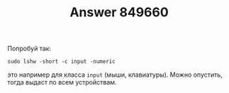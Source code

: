 ﻿---
title: "Answer 849660"
se.owner.user_id: 302282
se.owner.display_name: "zersh"
se.owner.link: "https://ru.stackoverflow.com/users/302282/zersh"
se.answer_id: 849660
se.question_id: 849610
se.post_type: answer
se.score: -1
se.is_accepted: False
---
<p>Попробуй так: </p>

<pre><code>sudo lshw -short -c input -numeric
</code></pre>

<p>это например для класса <code>input</code> (мыши, клавиатуры). Можно опустить, тогда выдаст по всем устройствам.</p>
